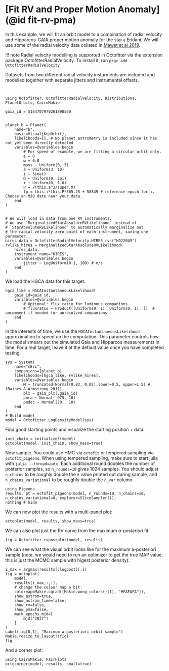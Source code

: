 # [Fit RV and Proper Motion Anomaly](@id fit-rv-pma)

In this example, we will fit an orbit model to a combination of radial velocity and Hipparcos-GAIA proper motion anomaly for the star $\epsilon$ Eridani. We will use some of the radial velocity data collated in [Mawet et al 2019](https://iopscience.iop.org/article/10.3847/1538-3881/aaef8a).

!!! note
    Radial velocity modelling is supported in Octofitter via the extension package OctofitterRadialVelocity. To install it, run 
    `pkg> add OctofitterRadialVelocity`

Datasets from two different radial velocity insturments are included and modelled together with separate jitters and instrumental offsets.


```@example 1


using Octofitter, OctofitterRadialVelocity, Distributions, PlanetOrbits, CairoMakie

gaia_id = 5164707970261890560 


planet_b = Planet(
    name="b",
    basis=Visual{KepOrbit},
    likelihoods=[], # No planet astrometry is included since it has not yet been directly detected
    variables=@variables begin
        # For speed of example, we are fitting a circular orbit only.
        e = 0
        ω = 0.0
        mass ~ Uniform(0, 3)
        a ~ Uniform(3, 10)
        i ~ Sine()
        Ω ~ Uniform(0, 2pi)
        τ ~ Uniform(0, 1.0)
        P = √(this.a^3/super.M)
        tp = this.τ*this.P*365.25 + 58849 # reference epoch for τ. Choose an MJD date near your data.
    end
)


# We will load in data from one RV instruments.
# We use `MarginalizedStarAbsoluteRVLikelihood` instead of 
# `StarAbsoluteRVLikelihood` to automatically marginalize out
# the radial velocity zero point of each instrument, saving one parameter.
hires_data = OctofitterRadialVelocity.HIRES_rvs("HD22049")
rvlike_hires = MarginalizedStarAbsoluteRVLikelihood(
    hires_data,
    instrument_name="HIRES",
    variables=@variables begin
        jitter ~ LogUniform(0.1, 100) # m/s
    end
)
```

We load the HGCA data for this target:
```@example 1
hgca_like = HGCAInstantaneousLikelihood(
    gaia_id=gaia_id,
    variables=@variables begin
        # Optional: flux ratio for luminous companions
        # fluxratio ~ Product([Uniform(0, 1), Uniform(0, 1), ])  # uncomment if needed for unresolved companions
    end
)
```
In the interests of time, we use the `HGCAInstantaneousLikelihood` approximation to speed up the computation. This parameter controls how the model smears out the simulated Gaia and Hipparcos measurements in time. For a real target, leave it at the default value once you have completed testing.


```@example 1
sys = System(
    name="ϵEri",
    companions=[planet_b],
    likelihoods=[hgca_like, rvlike_hires],
    variables=@variables begin
        M ~ truncated(Normal(0.82, 0.02),lower=0.5, upper=1.5) # (Baines & Armstrong 2011).
        plx ~ gaia_plx(;gaia_id)
        pmra ~ Normal(-975, 10)
        pmdec ~ Normal(20,  10)
    end
)
# Build model
model = Octofitter.LogDensityModel(sys)
```

Find good starting points and visualize the starting position + data:
```@example 1
init_chain = initialize!(model)
octoplot(model, init_chain, show_mass=true)
```


Now sample. You could use HMC via `octofit` or tempered sampling via `octofit_pigeons`. When using tempered sampling, make sure to start julia with `julia --thread=auto`. Each additional round doubles the number of posterior samples, so `n_rounds=10` gives 1024 samples. You should adjust `n_chains` to be roughly double the `Λ` value printed out during sample, and `n_chains_variational` to be roughly double the `Λ_var` column. 
```@example 1
using Pigeons
results, pt = octofit_pigeons(model, n_rounds=10, n_chains=10, n_chains_variational=0, explorer=SliceSampler());
nothing # hide
```

We can now plot the results with a multi-panel plot:
```@example 1
octoplot(model, results, show_mass=true)
```


We can also plot just the RV curve from the maximum *a-posteriori* fit:
```@example 1
fig = Octofitter.rvpostplot(model, results)
```

We can see what the visual orbit looks like for the maximum a-posteriori sample (note, we would need to run an optimizer to get the true MAP value; this is just the MCMC sample with higest posterior density):
```@example 1
i_max = argmax(results[:logpost][:])
fig = octoplot(
    model,
    results[i_max,:,:],
    # change the colour map a bit:
    colormap=Makie.cgrad([Makie.wong_colors()[1], "#FAFAFA"]),
    show_astrom=true,
    show_astrom_time=false,
    show_rv=false,
    show_pma=false,
    mark_epochs_mjd=[
        mjd("2037")
    ]
)
Label(fig[0,1], "Maximum a-posteriori orbit sample")
Makie.resize_to_layout!(fig)
fig
```


And a corner plot:
```@example 1
using CairoMakie, PairPlots
octocorner(model, results, small=true)
```